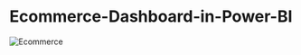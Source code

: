 # Ecommerce-Dashboard-in-Power-BI
![Ecommerce](https://github.com/Poornachandra02/Ecommerce-Dashboard-in-Power-BI/assets/91492995/9597271c-9a11-44bf-a9e2-909959c8d53f)
